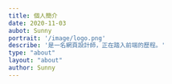 ```yaml
---
title: 個人簡介
date: 2020-11-03
aubot: Sunny
portrait: '/image/logo.png'
describe: '是一名網頁設計師，正在踏入前端的歷程。'
type: "about"
layout: "about"
author: Sunny
---
```

